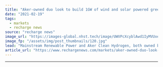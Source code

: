 ```yaml
---
title: "Aker-owned duo look to build 1GW of wind and solar powered green hydrogen in Chile"
date: "2021-02-19"
tags: 
  - markets
  - recharge news
source: "recharge news"
image_url: "https://images-global.nhst.tech/image/UWVPcXcyblAwd1IyMVUxeW9od0NJODNGd0UwUHVUYUJHYlhlOWRlMlJQTT0=/nhst/binary/c02eaa524b21643b51a7c7c93fed5acd"
image_fp: "/assets/img/post_thumbnails/120.jpg"
lead: "Mainstream Renewable Power and Aker Clean Hydrogen, both owned by Aker Horizons, ink deal to develop facilities fuelled by giant Andes Renovables hybrid mega-development"
article_url: "https://www.rechargenews.com/markets/aker-owned-duo-look-to-build-1gw-of-wind-and-solar-powered-green-hydrogen-in-chile/2-1-966452"
---
```


---
